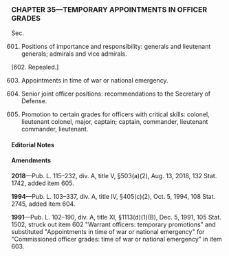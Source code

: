 ### **CHAPTER 35—TEMPORARY APPOINTMENTS IN OFFICER GRADES** ###

Sec.

601. Positions of importance and responsibility: generals and lieutenant generals; admirals and vice admirals.

[602. Repealed.]

603. Appointments in time of war or national emergency.

604. Senior joint officer positions: recommendations to the Secretary of Defense.

605. Promotion to certain grades for officers with critical skills: colonel, lieutenant colonel, major, captain; captain, commander, lieutenant commander, lieutenant.

#### **Editorial Notes** ####

#### Amendments ####

**2018**—Pub. L. 115–232, div. A, title V, §503(a)(2), Aug. 13, 2018, 132 Stat. 1742, added item 605.

**1994**—Pub. L. 103–337, div. A, title IV, §405(c)(2), Oct. 5, 1994, 108 Stat. 2745, added item 604.

**1991**—Pub. L. 102–190, div. A, title XI, §1113(d)(1)(B), Dec. 5, 1991, 105 Stat. 1502, struck out item 602 "Warrant officers: temporary promotions" and substituted "Appointments in time of war or national emergency" for "Commissioned officer grades: time of war or national emergency" in item 603.